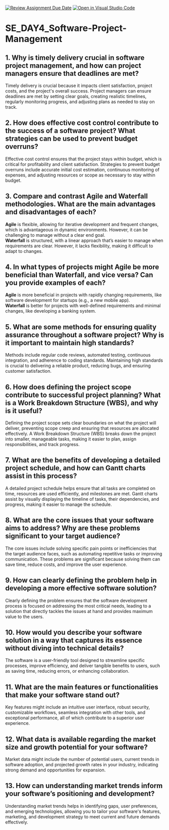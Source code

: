[![Review Assignment Due Date](https://classroom.github.com/assets/deadline-readme-button-22041afd0340ce965d47ae6ef1cefeee28c7c493a6346c4f15d667ab976d596c.svg)](https://classroom.github.com/a/9pw6JKcu)
[![Open in Visual Studio Code](https://classroom.github.com/assets/open-in-vscode-2e0aaae1b6195c2367325f4f02e2d04e9abb55f0b24a779b69b11b9e10269abc.svg)](https://classroom.github.com/online_ide?assignment_repo_id=15689383&assignment_repo_type=AssignmentRepo)
# SE_DAY4_Software-Project-Management
## 1. Why is timely delivery crucial in software project management, and how can project managers ensure that deadlines are met?

Timely delivery is crucial because it impacts client satisfaction, project costs, and the project's overall success. Project managers can ensure deadlines are met by setting clear goals, creating realistic timelines, regularly monitoring progress, and adjusting plans as needed to stay on track.

## 2. How does effective cost control contribute to the success of a software project? What strategies can be used to prevent budget overruns?

Effective cost control ensures that the project stays within budget, which is critical for profitability and client satisfaction. Strategies to prevent budget overruns include accurate initial cost estimation, continuous monitoring of expenses, and adjusting resources or scope as necessary to stay within budget.

## 3. Compare and contrast Agile and Waterfall methodologies. What are the main advantages and disadvantages of each?

**Agile** is flexible, allowing for iterative development and frequent changes, which is advantageous in dynamic environments. However, it can be challenging to manage without a clear end goal.  
**Waterfall** is structured, with a linear approach that’s easier to manage when requirements are clear. However, it lacks flexibility, making it difficult to adapt to changes.

## 4. In what types of projects might Agile be more beneficial than Waterfall, and vice versa? Can you provide examples of each?

**Agile** is more beneficial in projects with rapidly changing requirements, like software development for startups (e.g., a new mobile app).  
**Waterfall** is better for projects with well-defined requirements and minimal changes, like developing a banking system.

## 5. What are some methods for ensuring quality assurance throughout a software project? Why is it important to maintain high standards?

Methods include regular code reviews, automated testing, continuous integration, and adherence to coding standards. Maintaining high standards is crucial to delivering a reliable product, reducing bugs, and ensuring customer satisfaction.

## 6. How does defining the project scope contribute to successful project planning? What is a Work Breakdown Structure (WBS), and why is it useful?

Defining the project scope sets clear boundaries on what the project will deliver, preventing scope creep and ensuring that resources are allocated effectively. A Work Breakdown Structure (WBS) breaks down the project into smaller, manageable tasks, making it easier to plan, assign responsibilities, and track progress.

## 7. What are the benefits of developing a detailed project schedule, and how can Gantt charts assist in this process?

A detailed project schedule helps ensure that all tasks are completed on time, resources are used efficiently, and milestones are met. Gantt charts assist by visually displaying the timeline of tasks, their dependencies, and progress, making it easier to manage the schedule.

## 8. What are the core issues that your software aims to address? Why are these problems significant to your target audience?

The core issues include solving specific pain points or inefficiencies that the target audience faces, such as automating repetitive tasks or improving communication. These problems are significant because solving them can save time, reduce costs, and improve the user experience.

## 9. How can clearly defining the problem help in developing a more effective software solution?

Clearly defining the problem ensures that the software development process is focused on addressing the most critical needs, leading to a solution that directly tackles the issues at hand and provides maximum value to the users.

## 10. How would you describe your software solution in a way that captures its essence without diving into technical details?

The software is a user-friendly tool designed to streamline specific processes, improve efficiency, and deliver tangible benefits to users, such as saving time, reducing errors, or enhancing collaboration.

## 11. What are the main features or functionalities that make your software stand out?

Key features might include an intuitive user interface, robust security, customizable workflows, seamless integration with other tools, and exceptional performance, all of which contribute to a superior user experience.

## 12. What data is available regarding the market size and growth potential for your software?

Market data might include the number of potential users, current trends in software adoption, and projected growth rates in your industry, indicating strong demand and opportunities for expansion.

## 13. How can understanding market trends inform your software’s positioning and development?

Understanding market trends helps in identifying gaps, user preferences, and emerging technologies, allowing you to tailor your software's features, marketing, and development strategy to meet current and future demands effectively.

